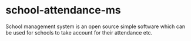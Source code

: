 # school-attendance-ms
School management system is an open source simple software which can be used for schools to take account for their attendance etc. 
